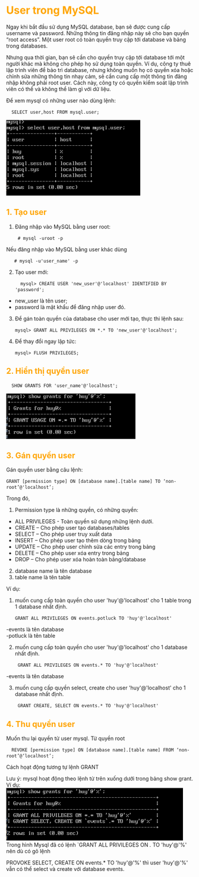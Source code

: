 <h1 style="color:orange">User trong MySQL</h1>
Ngay khi bắt đầu sử dụng MySQL database, bạn sẽ được cung cấp username và password. Những thông tin đăng nhập này sẽ cho bạn quyền “root access”. Một user root có toàn quyền truy cập tới database và bảng trong databases.

Nhưng qua thời gian, bạn sẽ cần cho quyền truy cập tới database tới một người khác mà không cho phép họ sử dụng toàn quyền. Ví dụ, công ty thuê lập trình viên để bảo trì database, nhưng không muốn họ có quyền xóa hoặc chỉnh sửa những thông tin nhạy cảm, sẽ cần cung cấp một thông tin đăng nhập không phải root user. Cách này, công ty có quyền kiểm soát lập trình viên có thể và không thể làm gì với dữ liệu.

Để xem mysql có những user nào dùng lệnh:

      SELECT user,host FROM mysql.user;
![usermysql1](../img/usermysql1.png)
<h2 style="color:orange">1. Tạo user</h2>

1. Đăng nhập vào MySQL bằng user root:

        # mysql -uroot -p
Nếu đăng nhập vào MySQL bằng user khác dùng

       # mysql -u'user_name' -p
2. Tạo user mới:

         mysql> CREATE USER 'new_user'@'localhost' IDENTIFIED BY 'password';
- new_user là tên user;
- password là mật khẩu để đăng nhập user đó.

3. Để gán toàn quyền của database cho user mới tạo, thực thi lệnh sau:

       mysql> GRANT ALL PRIVILEGES ON *.* TO 'new_user'@'localhost';
4. Để thay đổi ngay lập tức:

       mysql> FLUSH PRIVILEGES;
<h2 style="color:orange">2. Hiển thị quyền user</h2>

      SHOW GRANTS FOR 'user_name'@'localhost';
![usermysql2](../img/usermysql2.png)
<h2 style="color:orange">3. Gán quyền user</h2>
Gán quyền user bằng câu lệnh:

    GRANT [permission type] ON [database name].[table name] TO ‘non-root’@'localhost’;

Trong đó,
1. Permission type là những quyền, có những quyền:
- ALL PRIVILEGES - Toàn quyền sử dụng những lệnh dưới.
- CREATE – Cho phép user tạo databases/tables
- SELECT – Cho phép user truy xuất data
- INSERT – Cho phép user tạo thêm dòng trong bảng
- UPDATE – Cho phép user chỉnh sửa các entry trong bảng
- DELETE – Cho phép user xóa entry trong bảng
- DROP – Cho phép user xóa hoàn toàn bảng/database
2. database name là tên database
3. table name là tên table

Ví dụ: 
1. muốn cung cấp toàn quyền cho user 'huy'@'localhost' cho 1 table trong 1 database nhất định.

       GRANT ALL PRIVILEGES ON events.potluck TO 'huy'@'localhost'
-events là tên database<br>
-potluck là tên table<br>

2. muốn cung cấp toàn quyền cho user 'huy'@'localhost' cho 1 database nhất định.

        GRANT ALL PRIVILEGES ON events.* TO 'huy'@'localhost'
-events là tên database

3. muốn cung cấp quyền select, create cho user 'huy'@'localhost' cho 1 database nhất định.
        
        GRANT CREATE, SELECT ON events.* TO 'huy'@'localhost'
<h2 style="color:orange">4. Thu quyền user</h2>
Muốn thu lại quyền từ user mysql. Từ quyền root

      REVOKE [permission type] ON [database name].[table name] FROM ‘non-root’@‘localhost’;
Cách họạt động tương tự lệnh GRANT

Lưu ý: mysql hoạt động theo lệnh từ trên xuống dưới trong bảng show grant. Ví dụ:
![usermysql3](../img/usermysql3.png)<br>
Trong hình Mysql đã có lệnh `GRANT ALL PRIVILEGES ON *.* TO 'huy'@'%' nên dù có gõ lệnh

PROVOKE SELECT, CREATE ON events.* TO 'huy'@'%' thì user 'huy'@'%' vẫn có thể select và create với database events.
